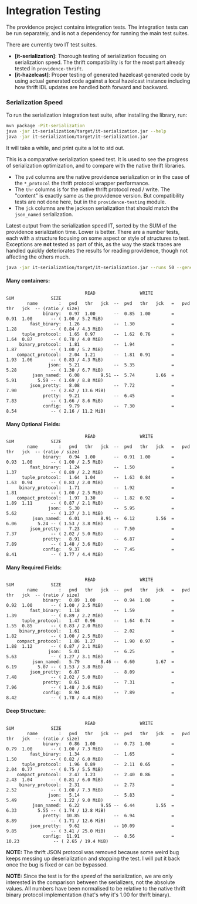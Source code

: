 Integration Testing
===================

The providence project contains integration tests. The integration
tests can be run separately, and is not a dependency for running
the main test suites.

There are currently two IT test suites.

- **[it-serialization]**: Thorough testing of serialization focusing on
  serialization speed. The thrift compatibility is for the most part
  already tested in `providence-thrift`.
- **[it-hazelcast]**: Proper testing of generated hazelcast generated
  code by using actual generated code against a local hazelcast instance
  including how thrift IDL updates are handled both forward and backward. 

### Serialization Speed

To run the serialization integration test suite, after installing the library,
run:

```bash
mvn package -Pit-serialization
java -jar it-serialization/target/it-serialization.jar --help
java -jar it-serialization/target/it-serialization.jar
```

It will take a while, and print quite a lot to std out.

This is a comparative serialization speed test. It is used to see the progress of
serialization optimization, and to compare with the native thrift libraries.

- The `pvd` columns are the native providence serialization or in the case of the
  `*_protocol` the thrift protocol wrapper performance.
- The `thr` columns is for the native thrift protocol read / write. The "content" is
  exactly same as the providence version. But compatibility tests are not done here,
  but in the `providence-testing` module.
- The `jck` columns are the jackson serialization that should match the `json_named`
  serialization.

Latest output from the serialization speed IT, sorted by the SUM of the providence
serialization time. Lower is better. There are a number tests, each with a structure
focusing on some aspect or style of structures to test. Exceptions are **not** tested
as part of this, as the way the stack traces are handled quickly deteriorates the
results for reading providence, though not affecting the others much.

```bash
java -jar it-serialization/target/it-serialization.jar --runs 50 --generate 1000
```

#### Many containers:

```
                              READ                 WRITE                  SUM              SIZE
        name        :   pvd   thr   jck  --  pvd   thr   jck   =   pvd   thr   jck  -- (ratio / size)    
              binary:   0.97  1.00       --  0.85  1.00        =   0.91  1.00       -- ( 1.00 / 5.2 MiB)
         fast_binary:   1.26             --  1.30              =   1.28             -- ( 0.84 / 4.3 MiB)
      tuple_protocol:   1.65  0.97       --  1.62  0.76        =   1.64  0.87       -- ( 0.78 / 4.0 MiB)
     binary_protocol:   1.81             --  1.94              =   1.87             -- ( 1.00 / 5.2 MiB)
    compact_protocol:   2.04  1.21       --  1.81  0.91        =   1.93  1.06       -- ( 0.83 / 4.3 MiB)
                json:   5.21             --  5.35              =   5.28             -- ( 1.30 / 6.7 MiB)
          json_named:   6.08        9.51 --  5.74        1.66  =   5.91        5.59 -- ( 1.69 / 8.8 MiB)
         json_pretty:   8.08             --  7.72              =   7.90             -- ( 2.62 / 13.6 MiB)
              pretty:   9.21             --  6.45              =   7.83             -- ( 1.66 / 8.6 MiB)
              config:   9.79             --  7.30              =   8.54             -- ( 2.16 / 11.2 MiB)
```

#### Many Optional Fields:

```
                              READ                 WRITE                  SUM              SIZE
        name        :   pvd   thr   jck  --  pvd   thr   jck   =   pvd   thr   jck  -- (ratio / size)    
              binary:   0.94  1.00       --  0.91  1.00        =   0.93  1.00       -- ( 1.00 / 2.5 MiB)
         fast_binary:   1.24             --  1.50              =   1.37             -- ( 0.89 / 2.2 MiB)
      tuple_protocol:   1.64  1.04       --  1.63  0.84        =   1.63  0.94       -- ( 0.83 / 2.0 MiB)
     binary_protocol:   1.71             --  1.92              =   1.81             -- ( 1.00 / 2.5 MiB)
    compact_protocol:   1.97  1.30       --  1.82  0.92        =   1.89  1.11       -- ( 0.87 / 2.1 MiB)
                json:   5.30             --  5.95              =   5.62             -- ( 1.27 / 3.1 MiB)
          json_named:   6.01        8.91 --  6.12        1.56  =   6.06        5.24 -- ( 1.53 / 3.8 MiB)
         json_pretty:   7.23             --  7.50              =   7.37             -- ( 2.02 / 5.0 MiB)
              pretty:   8.91             --  6.87              =   7.89             -- ( 1.48 / 3.6 MiB)
              config:   9.37             --  7.45              =   8.41             -- ( 1.77 / 4.4 MiB)
```

#### Many Required Fields:

```
                              READ                 WRITE                  SUM              SIZE
        name        :   pvd   thr   jck  --  pvd   thr   jck   =   pvd   thr   jck  -- (ratio / size)    
              binary:   0.89  1.00       --  0.94  1.00        =   0.92  1.00       -- ( 1.00 / 2.5 MiB)
         fast_binary:   1.18             --  1.59              =   1.39             -- ( 0.89 / 2.2 MiB)
      tuple_protocol:   1.47  0.96       --  1.64  0.74        =   1.55  0.85       -- ( 0.83 / 2.0 MiB)
     binary_protocol:   1.61             --  2.02              =   1.82             -- ( 1.00 / 2.5 MiB)
    compact_protocol:   1.86  1.27       --  1.90  0.97        =   1.88  1.12       -- ( 0.87 / 2.1 MiB)
                json:   5.01             --  6.25              =   5.63             -- ( 1.27 / 3.1 MiB)
          json_named:   5.79        8.46 --  6.60        1.67  =   6.19        5.07 -- ( 1.53 / 3.8 MiB)
         json_pretty:   6.87             --  8.09              =   7.48             -- ( 2.02 / 5.0 MiB)
              pretty:   8.61             --  7.31              =   7.96             -- ( 1.48 / 3.6 MiB)
              config:   8.94             --  7.89              =   8.42             -- ( 1.78 / 4.4 MiB)
```

#### Deep Structure:

```
                              READ                 WRITE                  SUM              SIZE
        name        :   pvd   thr   jck  --  pvd   thr   jck   =   pvd   thr   jck  -- (ratio / size)    
              binary:   0.86  1.00       --  0.73  1.00        =   0.79  1.00       -- ( 1.00 / 7.3 MiB)
         fast_binary:   1.34             --  1.65              =   1.50             -- ( 0.82 / 6.0 MiB)
      tuple_protocol:   1.96  0.89       --  2.11  0.65        =   2.04  0.77       -- ( 0.75 / 5.5 MiB)
    compact_protocol:   2.47  1.23       --  2.40  0.86        =   2.43  1.04       -- ( 0.81 / 6.0 MiB)
     binary_protocol:   2.31             --  2.73              =   2.52             -- ( 1.00 / 7.3 MiB)
                json:   5.14             --  5.83              =   5.49             -- ( 1.22 / 9.0 MiB)
          json_named:   6.22        9.55 --  6.44        1.55  =   6.33        5.55 -- ( 1.74 / 12.8 MiB)
              pretty:  10.85             --  6.94              =   8.89             -- ( 1.71 / 12.6 MiB)
         json_pretty:   9.62             -- 10.09              =   9.85             -- ( 3.41 / 25.0 MiB)
              config:  11.91             --  8.56              =  10.23             -- ( 2.65 / 19.4 MiB)
```

**NOTE:** The thrift JSON protocol was removed because some weird bug keeps messing
up deserialization and stopping the test. I will put it back once the bug is fixed or
can be bypassed.

**NOTE:** Since the test is for the *speed* of the serialization, we are only
interested in the comparison between the serializers, not the absolute values.
All numbers have been normalised to be relative to the native thrift binary protocol
implementation (that's why it's 1.00 for thrift binary).
